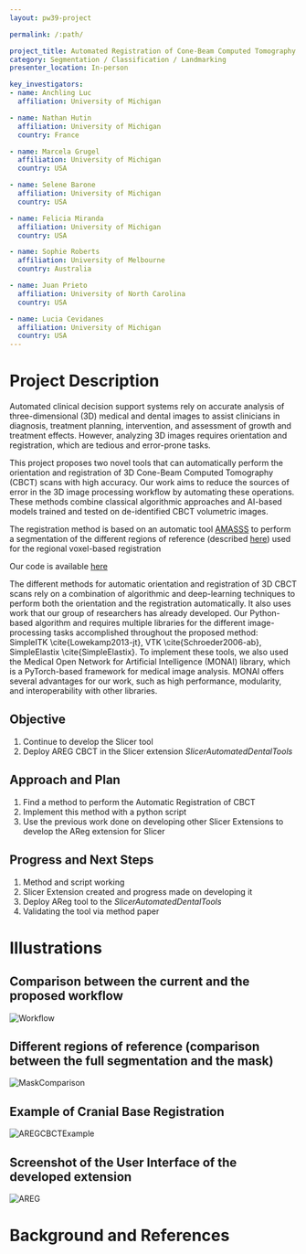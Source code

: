 ```yaml
---
layout: pw39-project

permalink: /:path/

project_title: Automated Registration of Cone-Beam Computed Tomography
category: Segmentation / Classification / Landmarking
presenter_location: In-person

key_investigators:
- name: Anchling Luc
  affiliation: University of Michigan

- name: Nathan Hutin
  affiliation: University of Michigan
  country: France

- name: Marcela Grugel
  affiliation: University of Michigan
  country: USA

- name: Selene Barone
  affiliation: University of Michigan
  country: USA

- name: Felicia Miranda
  affiliation: University of Michigan
  country: USA

- name: Sophie Roberts
  affiliation: University of Melbourne
  country: Australia

- name: Juan Prieto
  affiliation: University of North Carolina
  country: USA

- name: Lucia Cevidanes
  affiliation: University of Michigan
  country: USA
---
```


# Project Description

<!-- Add a short paragraph describing the project. -->
Automated clinical decision support systems rely on accurate analysis of three-dimensional (3D) medical and dental images to assist clinicians in diagnosis, treatment planning, intervention, and assessment of growth and treatment effects. However, analyzing 3D images requires orientation and registration, which are tedious and error-prone tasks.

This project proposes two novel tools that can automatically perform the orientation and registration of 3D Cone-Beam Computed Tomography (CBCT) scans with high accuracy. Our work aims to reduce the sources of error in the 3D image processing workflow by automating these operations. These methods combine classical algorithmic approaches and AI-based models trained and tested on de-identified CBCT volumetric images.

The registration method is based on an automatic tool [AMASSS](https://github.com/DCBIA-OrthoLab/SlicerAutomatedDentalTools) to perform a segmentation of the different regions of reference (described [here](#illustrations)) used for the regional voxel-based registration

Our code is available [here](https://github.com/lucanchling/areg)

The different methods for automatic orientation and registration of 3D CBCT scans rely on a combination of algorithmic and deep-learning techniques to perform both the orientation and the registration automatically. It also uses work that our group of researchers has already developed. Our Python-based algorithm and requires multiple libraries for the different image-processing tasks accomplished throughout the proposed method: SimpleITK \cite{Lowekamp2013-jt}, VTK \cite{Schroeder2006-ab}, SimpleElastix \cite{SimpleElastix}. To implement these tools, we also used the Medical Open Network for Artificial Intelligence (MONAI) library, which is a PyTorch-based framework for medical image analysis. MONAI offers several advantages for our work, such as high performance, modularity, and interoperability with other libraries.

## Objective

<!-- Describe here WHAT you would like to achieve (what you will have as end result). -->

1. Continue to develop the Slicer tool
1. Deploy AREG CBCT in the Slicer extension *SlicerAutomatedDentalTools*

## Approach and Plan

<!-- Describe here HOW you would like to achieve the objectives stated above. -->
1. Find a method to perform the Automatic Registration of CBCT
1. Implement this method with a python script
1. Use the previous work done on developing other Slicer Extensions to develop the AReg extension for Slicer

## Progress and Next Steps

<!-- Update this section as you make progress, describing of what you have ACTUALLY DONE.
     If there are specific steps that you could not complete then you can describe them here, too. -->

1. Method and script working
1. Slicer Extension created and progress made on developing it
1. Deploy AReg tool to the *SlicerAutomatedDentalTools*
1. Validating the tool via method paper

# Illustrations

<!-- Add pictures and links to videos that demonstrate what has been accomplished.
![Description of picture](Example2.jpg)

![Some more images](Example2.jpg)
-->
## Comparison between the current and the proposed workflow
![Workflow](https://github.com/lucanchling/ProjectWeek/assets/72148963/a6617e85-df6e-426f-ab4a-eef322453e7e)

## Different regions of reference (comparison between the full segmentation and the mask)
![MaskComparison](https://github.com/lucanchling/ProjectWeek/assets/72148963/7312a43f-8b00-4513-bf75-0cf1a363b310)

## Example of Cranial Base Registration
![AREGCBCTExample](https://github.com/lucanchling/ProjectWeek/assets/72148963/66574b8d-a9b0-465a-a5ef-4206bb2d84dd)

## Screenshot of the User Interface of the developed extension
![AREG](https://github.com/lucanchling/ProjectWeek/assets/72148963/23200b88-21f2-4538-afdf-3dc757454efb)

# Background and References

<!-- If you developed any software, include link to the source code repository.
     If possible, also add links to sample data, and to any relevant publications. -->
